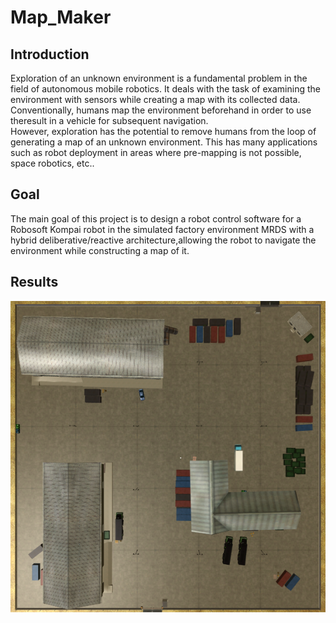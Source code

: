 # Map_Maker

## Introduction

Exploration of an unknown environment is a fundamental problem in the field of 
autonomous mobile robotics. It deals with the task of examining the environment with 
sensors while creating a map with its collected data. Conventionally, humans map the 
environment beforehand in order to use theresult in a vehicle for subsequent navigation.  
However, exploration has the potential to remove humans from the loop of generating a 
map of an unknown environment. This has many applications such as robot deployment in 
areas where pre-mapping is not possible, space robotics, etc..

## Goal

The main goal of this project is to design a robot control software for a Robosoft 
Kompai robot in the simulated factory environment MRDS with a hybrid deliberative/reactive 
architecture,allowing the robot to navigate the environment while constructing a map of it.

## Results

![](mrds_factory.png) <!-- .element height="50%" width="50%" -->
